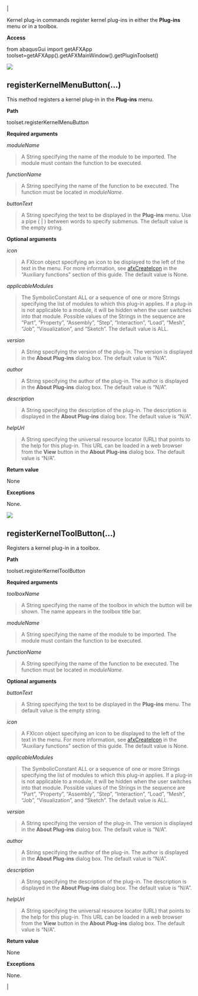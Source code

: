 | 

Kernel plug-in commands register kernel plug-ins in either the **Plug-ins** menu or in a toolbox.

**Access**

from abaqusGui import getAFXApp
toolset=getAFXApp().getAFXMainWindow().getPluginToolset()

![](../IconsReference/butix_top_wline.png)

registerKernelMenuButton(...)
-----------------------------

This method registers a kernel plug-in in the **Plug-ins** menu.

**Path**

toolset.registerKernelMenuButton

**Required arguments**

_moduleName_

> A String specifying the name of the module to be imported. The module must contain the function to be executed.

_functionName_

> A String specifying the name of the function to be executed. The function must be located in _moduleName_.

_buttonText_

> A String specifying the text to be displayed in the **Plug-ins** menu. Use a pipe ( | ) between words to specify submenus. The default value is the empty string.

**Optional arguments**

_icon_

> A FXIcon object specifying an icon to be displayed to the left of the text in the menu. For more information, see [afxCreateIcon](pt01ch01gob125.htm?contextscope=all#gui-auxiliary-afxcreateicon) in the “Auxiliary functions” section of this guide. The default value is None.

_applicableModules_

> The SymbolicConstant ALL or a sequence of one or more Strings specifying the list of modules to which this plug-in applies. If a plug-in is not applicable to a module, it will be hidden when the user switches into that module. Possible values of the Strings in the sequence are “Part”, “Property”, “Assembly”, “Step”, “Interaction”, “Load”, “Mesh”, “Job”, “Visualization”, and “Sketch”. The default value is ALL.

_version_

> A String specifying the version of the plug-in. The version is displayed in the **About Plug-ins** dialog box. The default value is “N/A”.

_author_

> A String specifying the author of the plug-in. The author is displayed in the **About Plug-ins** dialog box. The default value is “N/A”.

_description_

> A String specifying the description of the plug-in. The description is displayed in the **About Plug-ins** dialog box. The default value is “N/A”.

_helpUrl_

> A String specifying the universal resource locator (URL) that points to the help for this plug-in. This URL can be loaded in a web browser from the **View** button in the **About Plug-ins** dialog box. The default value is “N/A”.

**Return value**

None

**Exceptions**

None.

![](../IconsReference/butix_top_wline.png)

registerKernelToolButton(...)
-----------------------------

Registers a kernel plug-in in a toolbox.

**Path**

toolset.registerKernelToolButton

**Required arguments**

_toolboxName_

> A String specifying the name of the toolbox in which the button will be shown. The name appears in the toolbox title bar.

_moduleName_

> A String specifying the name of the module to be imported. The module must contain the function to be executed.

_functionName_

> A String specifying the name of the function to be executed. The function must be located in _moduleName_.

**Optional arguments**

_buttonText_

> A String specifying the text to be displayed in the **Plug-ins** menu. The default value is the empty string.

_icon_

> A FXIcon object specifying an icon to be displayed to the left of the text in the menu. For more information, see [afxCreateIcon](pt01ch01gob125.htm?contextscope=all#gui-auxiliary-afxcreateicon) in the “Auxiliary functions” section of this guide. The default value is None.

_applicableModules_

> The SymbolicConstant ALL or a sequence of one or more Strings specifying the list of modules to which this plug-in applies. If a plug-in is not applicable to a module, it will be hidden when the user switches into that module. Possible values of the Strings in the sequence are “Part”, “Property”, “Assembly”, “Step”, “Interaction”, “Load”, “Mesh”, “Job”, “Visualization”, and “Sketch”. The default value is ALL.

_version_

> A String specifying the version of the plug-in. The version is displayed in the **About Plug-ins** dialog box. The default value is “N/A”.

_author_

> A String specifying the author of the plug-in. The author is displayed in the **About Plug-ins** dialog box. The default value is “N/A”.

_description_

> A String specifying the description of the plug-in. The description is displayed in the **About Plug-ins** dialog box. The default value is “N/A”.

_helpUrl_

> A String specifying the universal resource locator (URL) that points to the help for this plug-in. This URL can be loaded in a web browser from the **View** button in the **About Plug-ins** dialog box. The default value is “N/A”.

**Return value**

None

**Exceptions**

None.



 |